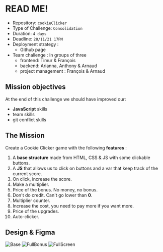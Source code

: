 # READ ME! 

- Repository: `cookieClicker`
- Type of Challenge: `Consolidation`
- Duration: `4 days`
- Deadline: `28/11/21 17PM`
- Deployment strategy :
  - Github page
- Team challenge : In groups of three
  - frontend: Timur & François
  - backend: Arianna, Anthony & Arnaud
  - project management : François & Arnaud
 
 ## Mission objectives 

At the end of this challenge we should have improved our:

- **JavaScript** skills
- team skills
- git conflict skills

## The Mission

Create a Cookie Clicker game with the following **features** :

1.  A **base structure** made from HTML, CSS & JS with some clickable buttons.
2.  A **JS** that allows us to click on buttons and a var that keep track of the current score.  
3.  On click, increase the score.
4.  Make a multiplier.
5.  Price of the bonus. No money, no bonus.
6.  Don't do credit. Can't go lower than **0**.
7.  Multiplier counter.
8.  Increase the cost, you need to pay more if you want more.
9.  Price of the upgrades.
10. Auto-clicker.

## Design & Figma

![Base](https://user-images.githubusercontent.com/104204619/172336083-ced83fa9-cc47-411d-901b-e6d691a1d5b5.png)
![FullBonus](https://user-images.githubusercontent.com/104204619/172336104-b27bbdf5-5704-485f-8f64-7c85c7d59c75.png)
![FullScreen](https://user-images.githubusercontent.com/104204619/172336133-3f19ec4e-b4d9-4e4d-8943-ae61dff7f257.png)

